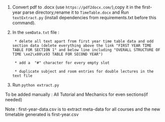 1. Convert pdf to .docx (use `https://pdf2docx.com/`),copy it in the first-year parse directory,rename it to `TimeTable.docx` and Run `textExtract.py` (install dependencies from requirements.txt before this command).

2. In the `semData.txt` file :
        
        * delete all text apart from first year time table data and odd section data (delete everything above the link "FIRST YEAR TIME TABLE FOR SECTION 1" and below line including "OVERALL STRUCTURE OF TIME \xe2\x80\x93 TABLE FOR SECOND YEAR")

        * add a  "#" character for every empty slot

        * duplicate subject and room entries for double lectures in the text file

3. Run `python extract.py`

To be added manually : All Tutorial and Mechanics for even sections(if needed)

Note : first-year-data.csv is to extract meta-data for all courses and the new timetable generated is first-year.csv
